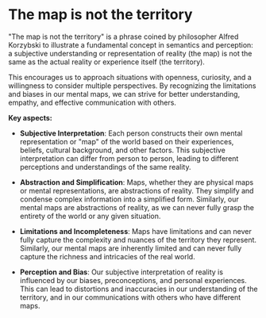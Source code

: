 # The map is not the territory

"The map is not the territory" is a phrase coined by philosopher Alfred Korzybski to illustrate a fundamental concept in semantics and perception: a subjective understanding or representation of reality (the map) is not the same as the actual reality or experience itself (the territory).

This encourages us to approach situations with openness, curiosity, and a willingness to consider multiple perspectives. By recognizing the limitations and biases in our mental maps, we can strive for better understanding, empathy, and effective communication with others.

**Key aspects:**

* **Subjective Interpretation**: Each person constructs their own mental representation or "map" of the world based on their experiences, beliefs, cultural background, and other factors. This subjective interpretation can differ from person to person, leading to different perceptions and understandings of the same reality.

* **Abstraction and Simplification**: Maps, whether they are physical maps or mental representations, are abstractions of reality. They simplify and condense complex information into a simplified form. Similarly, our mental maps are abstractions of reality, as we can never fully grasp the entirety of the world or any given situation.

* **Limitations and Incompleteness**: Maps have limitations and can never fully capture the complexity and nuances of the territory they represent. Similarly, our mental maps are inherently limited and can never fully capture the richness and intricacies of the real world.

* **Perception and Bias**: Our subjective interpretation of reality is influenced by our biases, preconceptions, and personal experiences. This can lead to distortions and inaccuracies in our understanding of the territory, and in our communications with others who have different maps.
